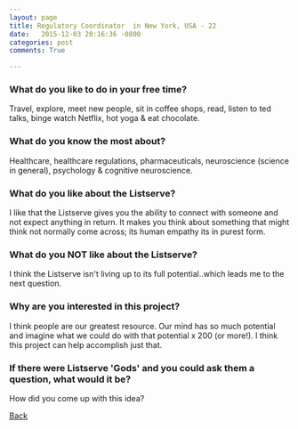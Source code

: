 ```yaml
---
layout: page
title: Regulatory Coordinator  in New York, USA - 22
date:   2015-12-03 20:16:36 -0800
categories: post
comments: True

---
```


### What do you like to do in your free time?
<p>Travel, explore, meet new people, sit in coffee shops, read, listen to ted talks, binge watch Netflix, hot yoga & eat chocolate.</p>

### What do you know the most about?
<p>Healthcare, healthcare regulations, pharmaceuticals, neuroscience (science in general), psychology & cognitive neuroscience. </p>

### What do you like about the Listserve?
<p>I like that the Listserve gives you the ability to connect with someone and not expect anything in return. It makes you think about something that might think not normally come across; its human empathy its in purest form. </p>

### What do you NOT like about the Listserve?
<p>I think the Listserve isn't living up to its full potential..which leads me to the next question. </p>

### Why are you interested in this project?
<p>I think people are our greatest resource. Our mind has so much potential and imagine what we could do with that potential x 200 (or more!). I think this project can help accomplish just that. </p>

### If there were Listserve 'Gods' and you could ask them a question, what would it be?
<p>How did you come up with this idea?</p>

[Back][1]

[1]: /responders/all
